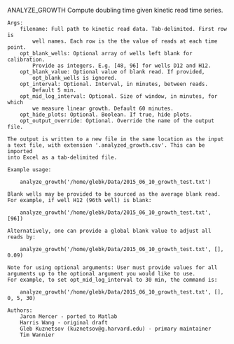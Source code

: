 ANALYZE_GROWTH Compute doubling time given kinetic read time series.

    Args:
        filename: Full path to kinetic read data. Tab-delimited. First row is
            well names. Each row is the the value of reads at each time point.
        opt_blank_wells: Optional array of wells left blank for calibration.
            Provide as integers. E.g. [48, 96] for wells D12 and H12.
        opt_blank_value: Optional value of blank read. If provided,
            opt_blank_wells is ignored.
        opt_interval: Optional. Interval, in minutes, between reads.
            Default 5 min.
        opt_mid_log_interval: Optional. Size of window, in minutes, for which
            we measure linear growth. Default 60 minutes.
        opt_hide_plots: Optional. Boolean. If true, hide plots.
        opt_output_override: Optional. Override the name of the output file.

    The output is written to a new file in the same location as the input
    a text file, with extension '.analyzed_growth.csv'. This can be imported
    into Excel as a tab-delimited file.

    Example usage:

        analyze_growth('/home/glebk/Data/2015_06_10_growth_test.txt')

    Blank wells may be provided to be sourced as the average blank read.
    For example, if well H12 (96th well) is blank:

        analyze_growth('/home/glebk/Data/2015_06_10_growth_test.txt', [96])

    Alternatively, one can provide a global blank value to adjust all reads by:

        analyze_growth('/home/glebk/Data/2015_06_10_growth_test.txt', [], 0.09)

    Note for using optional arguments: User must provide values for all
    arguments up to the optional argument you would like to use.
    For example, to set opt_mid_log_interval to 30 min, the command is:

        analyze_growth('/home/glebk/Data/2015_06_10_growth_test.txt', [], 0, 5, 30)

    Authors:
        Jaron Mercer - ported to Matlab
        Harris Wang - original draft
        Gleb Kuznetsov (kuznetsov@g.harvard.edu) - primary maintainer
        Tim Wannier
